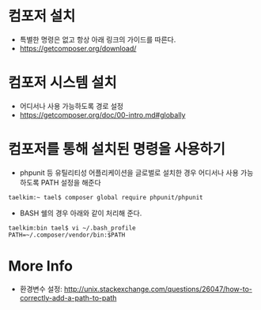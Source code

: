 # 컴포저 설치
- 특별한 명령은 없고 항상 아래 링크의 가이드를 따른다.
- https://getcomposer.org/download/

# 컴포저 시스템 설치
- 어디서나 사용 가능하도록 경로 설정
- https://getcomposer.org/doc/00-intro.md#globally

# 컴포저를 통해 설치된 명령을 사용하기
- phpunit 등 유틸리티성 어플리케이션을 글로벌로 설치한 경우 어디서나 사용 가능하도록 PATH 설정을 해준다
```
taelkim:~ tael$ composer global require phpunit/phpunit
```
- BASH 쉘의 경우 아래와 같이 처리해 준다.
```
taelkim:bin tael$ vi ~/.bash_profile
PATH=~/.composer/vendor/bin:$PATH
```

# More Info
- 환경변수 설정: http://unix.stackexchange.com/questions/26047/how-to-correctly-add-a-path-to-path
